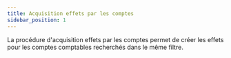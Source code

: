 ```yaml
---
title: Acquisition effets par les comptes
sidebar_position: 1
---
```


La procédure d'acquisition effets par les comptes permet de créer les effets pour les comptes comptables recherchés dans le même filtre.






